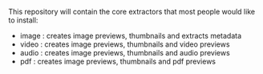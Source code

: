 This repository will contain the core extractors that most people
would like to install:

- image : creates image previews, thumbnails and extracts metadata
- video : creates image previews, thumbnails and video previews
- audio : creates image previews, thumbnails and audio previews
- pdf   : creates image previews, thumbnails and pdf previews
